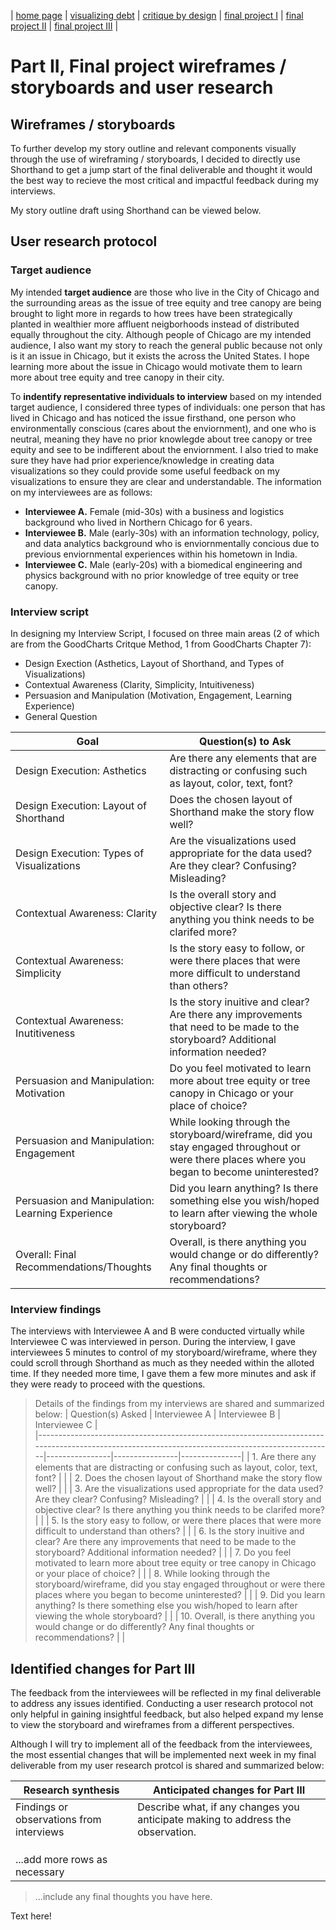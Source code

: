 | [home page](https://kavenir.github.io/kavenir-tswd-portfolio/) | [visualizing debt](https://kavenir.github.io/kavenir-tswd-portfolio/visualizing-government-debt.html) | [critique by design](https://kavenir.github.io/kavenir-tswd-portfolio/critique-by-design.html) | [final project I](https://kavenir.github.io/kavenir-tswd-portfolio/final-project-part-one.html) | [final project II](https://kavenir.github.io/kavenir-tswd-portfolio/final-project-part-two.html) | [final project III](https://kavenir.github.io/kavenir-tswd-portfolio/final-project-part-three.html) |

# Part II, Final project wireframes / storyboards and user research

## Wireframes / storyboards
To further develop my story outline and relevant components visually through the use of wireframing / storyboards, I decided to directly use Shorthand to get a jump start of the final deliverable and thought it would the best way to recieve the most critical and impactful feedback during my interviews. 

My story outline draft using Shorthand can be viewed below. 

## User research protocol

### Target audience

My intended **target audience** are those who live in the City of Chicago and the surrounding areas as the issue of tree equity and tree canopy are being brought to light more in regards to how trees have been strategically planted in wealthier more affluent neigborhoods instead of distributed equally throughout the city. Although people of Chicago are my intended audience, I also want my story to reach the general public because not only is it an issue in Chicago, but it exists the across the United States. I hope learning more about the issue in Chicago would motivate them to learn more about tree equity and tree canopy in their city.

To **indentify representative individuals to interview** based on my intended target audience, I considered three types of individuals: one person that has lived in Chicago and has noticed the issue firsthand, one person who environmentally conscious (cares about the enviornment), and one who is neutral, meaning they have no prior knowlegde about tree canopy or tree equity and see to be indifferent about the enviornment. I also tried to make sure they have had prior experience/knowledge in creating data visualizations so they could provide some useful feedback on my visualizations to ensure they are clear and understandable. The information on my interviewees are as follows: 

- **Interviewee A.** Female (mid-30s) with a business and logistics background who lived in Northern Chicago for 6 years. 
- **Interviewee B.** Male (early-30s) with an information technology, policy, and data analytics background who is enviornmentally concious due to previous enviornmental experiences within his hometown in India. 
- **Interviewee C.** Male (early-20s) with a biomedical engineering and physics background with no prior knowledge of tree equity or tree canopy. 

### Interview script
In designing my Interview Script, I focused on three main areas (2 of which are from the GoodCharts Critque Method, 1 from GoodCharts Chapter 7):
- Design Exection (Asthetics, Layout of Shorthand, and Types of Visualizations)
- Contextual Awareness (Clarity, Simplicity, Intuitiveness)
- Persuasion and Manipulation (Motivation, Engagement, Learning Experience) 
- General Question

| Goal                                             | Question(s) to Ask                                                                                                                           |
|--------------------------------------------------|----------------------------------------------------------------------------------------------------------------------------------------------|
| Design Execution: Asthetics                      | Are there any elements that are distracting or confusing such as layout, color, text, font?                                                  |
| Design Execution: Layout of Shorthand            | Does the chosen layout of Shorthand make the story flow well?                                                                                |
| Design Execution: Types of Visualizations        | Are the visualizations used appropriate for the data used? Are they clear? Confusing? Misleading?                                            |
| Contextual Awareness: Clarity                    | Is the overall story and objective clear? Is there anything you think needs to be clarifed more?                                             |
| Contextual Awareness: Simplicity                 | Is the story easy to follow, or were there places that were more difficult to understand than others?                                        |
| Contextual Awareness: Inutitiveness              | Is the story inuitive and clear? Are there any improvements that need to be made to the storyboard? Additional information needed?           |
| Persuasion and Manipulation: Motivation          | Do you feel motivated to learn more about tree equity or tree canopy in Chicago or your place of choice?                                     |
| Persuasion and Manipulation: Engagement          | While looking through the storyboard/wireframe, did you stay engaged throughout or were there places where you began to become uninterested? |
| Persuasion and Manipulation: Learning Experience | Did you learn anything? Is there something else you wish/hoped to learn after viewing the whole storyboard?                                  |
| Overall: Final Recommendations/Thoughts          | Overall, is there anything you would change or do differently? Any final thoughts or recommendations?                                        |


### Interview findings
The interviews with Interviewee A and B were conducted virtually while Interviewee C was interviewed in person. During the interview, I gave interviewees 5 minutes to control of my storyboard/wireframe, where they could scroll through Shorthand as much as they needed within the alloted time. If they needed more time, I gave them a few more minutes and ask if they were ready to proceed with the questions. 

> Details of the findings from my interviews are shared and summarized below:
| Question(s) Asked                                                                                                                               | Interviewee A  | Interviewee B  | Interviewee C |      
|-------------------------------------------------------------------------------------------------------------------------------------------------|----------------|----------------|---------------|
| 1. Are there any elements that are distracting or confusing such as layout, color, text, font?                                                  |                                                 |
| 2. Does the chosen layout of Shorthand make the story flow well?                                                                                |                                                 |
| 3. Are the visualizations used appropriate for the data used? Are they clear? Confusing? Misleading?                                            |                                                 |
| 4. Is the overall story and objective clear? Is there anything you think needs to be clarifed more?                                             |                                                 |
| 5. Is the story easy to follow, or were there places that were more difficult to understand than others?                                        |                                                 |
| 6. Is the story inuitive and clear? Are there any improvements that need to be made to the storyboard? Additional information needed?           |                                                 |
| 7. Do you feel motivated to learn more about tree equity or tree canopy in Chicago or your place of choice?                                     |                                                 |
| 8. While looking through the storyboard/wireframe, did you stay engaged throughout or were there places where you began to become uninterested? |                                                 |
| 9. Did you learn anything? Is there something else you wish/hoped to learn after viewing the whole storyboard?                                  |                                                 |
| 10. Overall, is there anything you would change or do differently? Any final thoughts or recommendations?                                       |                                                 |

## Identified changes for Part III

The feedback from the interviewees will be reflected in my final deliverable to address any issues identified. Conducting a user research protocol not only helpful in gaining insightful feedback, but also helped expand my lense to view the storyboard and wireframes from a different perspectives. 

Although I will try to implement all of the feedback from the interviewees, the most essential changes that will be implemented next week in my final deliverable from my user research protcol is shared and summarized below: 

| Research synthesis                       | Anticipated changes for Part III                                                |
|------------------------------------------|---------------------------------------------------------------------------------|
| Findings or observations from interviews | Describe what, if any changes you anticipate making to address the observation. |
|                                          |                                                                                 |
|                                          |                                                                                 |
|                                          |                                                                                 |
| ...add more rows as necessary            |                                                                                 |

> ...include any final thoughts you have here. 

Text here!
